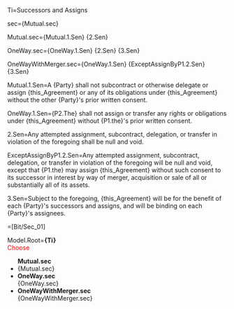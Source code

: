 Ti=Successors and Assigns

sec={Mutual.sec}

Mutual.sec={Mutual.1.Sen} {2.Sen}

OneWay.sec={OneWay.1.Sen} {2.Sen} {3.Sen}
 
OneWayWithMerger.sec={OneWay.1.Sen} {ExceptAssignByP1.2.Sen} {3.Sen}
 
Mutual.1.Sen=A {Party} shall not subcontract or otherwise delegate or assign {this_Agreement} or any of its obligations under {this_Agreement} without the other {Party}'s prior written consent.

OneWay.1.Sen={P2.The} shall not assign or transfer any rights or obligations under {this_Agreement} without {P1.the}'s prior written consent.

2.Sen=Any attempted assignment, subcontract, delegation, or transfer in violation of the foregoing shall be null and void.

ExceptAssignByP1.2.Sen=Any attempted assignment, subcontract, delegation, or transfer in violation of the foregoing will be null and void, except that {P1.the} may assign {this_Agreement} without such consent to its successor in interest by way of merger, acquisition or sale of all or substantially all of its assets.

3.Sen=Subject to the foregoing, {this_Agreement} will be for the benefit of each {Party}'s successors and assigns, and will be binding on each {Party}'s assignees.


=[Bit/Sec_01]

Model.Root=<b>{Ti}</b><br><font color="red">Choose</font><ul><b>Mutual.sec</b><br><li>{Mutual.sec}<li><b>OneWay.sec</b><br>{OneWay.sec}<li><b>OneWayWithMerger.sec</b><br>{OneWayWithMerger.sec}</ul>